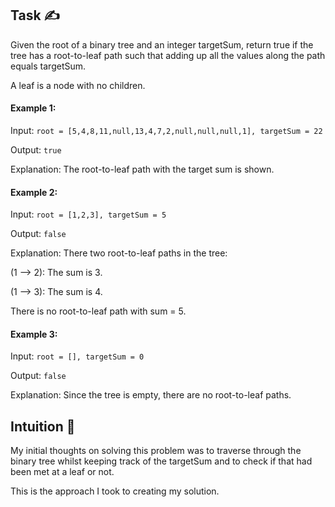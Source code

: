 ## Task ✍
Given the root of a binary tree and an integer targetSum, return true if the tree has a root-to-leaf path such that adding up all the values along the path equals targetSum.

A leaf is a node with no children.

#### Example 1:
Input: ```root = [5,4,8,11,null,13,4,7,2,null,null,null,1], targetSum = 22```

Output: ```true```

Explanation: The root-to-leaf path with the target sum is shown.

#### Example 2:
Input: ```root = [1,2,3], targetSum = 5```

Output: ```false```

Explanation: There two root-to-leaf paths in the tree:

(1 --> 2): The sum is 3.

(1 --> 3): The sum is 4.

There is no root-to-leaf path with sum = 5.

#### Example 3:
Input: ```root = [], targetSum = 0```

Output: ```false```

Explanation: Since the tree is empty, there are no root-to-leaf paths.

## Intuition 💬
<!-- Describe your first thoughts on how to solve this problem. -->
My initial thoughts on solving this problem was to traverse through the binary tree whilst keeping track of the targetSum and to check if that had been met at a leaf or not.

This is the approach I took to creating my solution.
